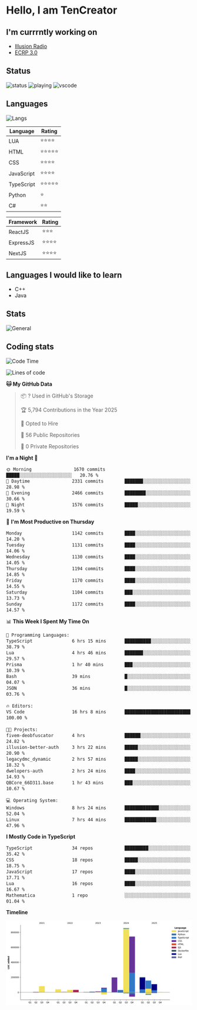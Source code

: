 # Hello, I am TenCreator

## I'm currrntly working on
- [Illusion Radio](https://illusionradio.co.uk/)
- [ECRP 3.0](http://github.com/Emerald-Coast-Roleplay/)

## Status
![status](https://api.statusbadges.me/badge/status/518334475038359555?simple=true&style=for-the-badge)
![playing](https://api.statusbadges.me/badge/playing/518334475038359555?style=for-the-badge)
![vscode](https://api.statusbadges.me/badge/vscode/518334475038359555?style=for-the-badge)

## Languages
![Langs](https://github-readme-stats.vercel.app/api/top-langs/?username=tencreator&layout=compact&theme=radical)


|Language|Rating|
|--------|------|
|LUA|⭐️⭐️⭐️⭐️|
|HTML|⭐️⭐️⭐️⭐️⭐️|
|CSS|⭐️⭐️⭐️⭐️|
|JavaScript|⭐️⭐️⭐️⭐️|
|TypeScript|⭐️⭐️⭐️⭐️⭐️|
|Python|⭐️|
|C#|⭐️⭐️ |

|Framework|Rating|
|--------|------|
|ReactJS|⭐️⭐️⭐|
|ExpressJS|⭐️⭐️⭐️⭐️|
|NextJS|⭐️⭐️⭐⭐️|

## Languages I would like to learn
- C++
- Java

## Stats
![General](https://github-readme-stats.vercel.app/api?username=tencreator&show_icons=true&theme=radical)

## Coding stats

<!--START_SECTION:waka-->
![Code Time](http://img.shields.io/badge/Code%20Time-728%20hrs%2037%20mins-blue)

![Lines of code](https://img.shields.io/badge/From%20Hello%20World%20I%27ve%20Written-2.5%20million%20lines%20of%20code-blue)

**🐱 My GitHub Data** 

> 📦 ? Used in GitHub's Storage 
 > 
> 🏆 5,794 Contributions in the Year 2025
 > 
> 💼 Opted to Hire
 > 
> 📜 56 Public Repositories 
 > 
> 🔑 0 Private Repositories 
 > 
**I'm a Night 🦉** 

```text
🌞 Morning                1670 commits        █████░░░░░░░░░░░░░░░░░░░░   20.76 % 
🌆 Daytime                2331 commits        ███████░░░░░░░░░░░░░░░░░░   28.98 % 
🌃 Evening                2466 commits        ████████░░░░░░░░░░░░░░░░░   30.66 % 
🌙 Night                  1576 commits        █████░░░░░░░░░░░░░░░░░░░░   19.59 % 
```
📅 **I'm Most Productive on Thursday** 

```text
Monday                   1142 commits        ████░░░░░░░░░░░░░░░░░░░░░   14.20 % 
Tuesday                  1131 commits        ████░░░░░░░░░░░░░░░░░░░░░   14.06 % 
Wednesday                1130 commits        ████░░░░░░░░░░░░░░░░░░░░░   14.05 % 
Thursday                 1194 commits        ████░░░░░░░░░░░░░░░░░░░░░   14.85 % 
Friday                   1170 commits        ████░░░░░░░░░░░░░░░░░░░░░   14.55 % 
Saturday                 1104 commits        ███░░░░░░░░░░░░░░░░░░░░░░   13.73 % 
Sunday                   1172 commits        ████░░░░░░░░░░░░░░░░░░░░░   14.57 % 
```


📊 **This Week I Spent My Time On** 

```text
💬 Programming Languages: 
TypeScript               6 hrs 15 mins       ██████████░░░░░░░░░░░░░░░   38.79 % 
Lua                      4 hrs 46 mins       ███████░░░░░░░░░░░░░░░░░░   29.57 % 
Prisma                   1 hr 40 mins        ███░░░░░░░░░░░░░░░░░░░░░░   10.39 % 
Bash                     39 mins             █░░░░░░░░░░░░░░░░░░░░░░░░   04.07 % 
JSON                     36 mins             █░░░░░░░░░░░░░░░░░░░░░░░░   03.76 % 

🔥 Editors: 
VS Code                  16 hrs 8 mins       █████████████████████████   100.00 % 

🐱‍💻 Projects: 
fivem-deobfuscator       4 hrs               ██████░░░░░░░░░░░░░░░░░░░   24.82 % 
illusion-better-auth     3 hrs 22 mins       █████░░░░░░░░░░░░░░░░░░░░   20.90 % 
legacydmc_dynamic        2 hrs 57 mins       █████░░░░░░░░░░░░░░░░░░░░   18.32 % 
dwelopers-auth           2 hrs 24 mins       ████░░░░░░░░░░░░░░░░░░░░░   14.93 % 
QBCore_66D311.base       1 hr 43 mins        ███░░░░░░░░░░░░░░░░░░░░░░   10.67 % 

💻 Operating System: 
Windows                  8 hrs 24 mins       █████████████░░░░░░░░░░░░   52.04 % 
Linux                    7 hrs 44 mins       ████████████░░░░░░░░░░░░░   47.96 % 
```

**I Mostly Code in TypeScript** 

```text
TypeScript               34 repos            █████████░░░░░░░░░░░░░░░░   35.42 % 
CSS                      18 repos            █████░░░░░░░░░░░░░░░░░░░░   18.75 % 
JavaScript               17 repos            ████░░░░░░░░░░░░░░░░░░░░░   17.71 % 
Lua                      16 repos            ████░░░░░░░░░░░░░░░░░░░░░   16.67 % 
Mathematica              1 repo              ░░░░░░░░░░░░░░░░░░░░░░░░░   01.04 % 
```



**Timeline**

![Lines of Code chart](https://raw.githubusercontent.com/tencreator/tencreator/main/assets/bar_graph.png)


<!--END_SECTION:waka-->
